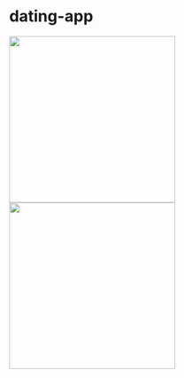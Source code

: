# dating-app

<img src="https://github.com/zoeseveriens/dating-app/blob/master/wiki-img/home.png" width="300">
<img src="https://github.com/zoeseveriens/dating-app/blob/master/wiki-img/css.png" width="300">
